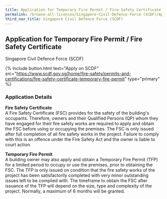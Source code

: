 ```yaml
---
title: Application for Temporary Fire Permit / Fire Safety Certificate
permalink: /browse-all-licences/Singapore-Civil-Defence-Force-(SCDF)/Application-for-Temporary-Fire-Permit---Fire-Safety-Certificate
third_nav_title: Singapore Civil Defence Force (SCDF)
---
```


## Application for Temporary Fire Permit / Fire Safety Certificate

Singapore Civil Defence Force (SCDF)

{% include button.html text="Apply on SCDF" src="https://www.scdf.gov.sg/home/fire-safety/permits-and-certifications/fire-safety-certificate-temporary-fire-permit" type="primary" %}

<H3>Application Details</H3>

<p><strong>Fire Safety Certificate</strong><br />A Fire Safety Certificate (FSC) provides for the safety of the building's occupants. Therefore, owners and their Qualified Persons (QP) whom they have engaged for their fire safety works are required to apply and obtain the FSC before using or occupying the premises. The FSC is only issued after full completion of all fire safety works in the project. Failure to comply with this is an offence under the Fire Safety Act and the owner is liable to court action.</p>
<p><strong>Temporary Fire Permit</strong><br />A building owner may also apply and obtain a Temporary Fire Permit (TFP) for a limited period to occupy or use the premises, prior to obtaining the FSC. The TFP is only issued on condition that the fire safety works of the project has been satisfactorily completed with very minor outstanding issues left to be complied with. The timeframe to obtain the FSC after issuance of the TFP will depend on the size, type and complexity of the project. Normally, a maximum of 6 months will be granted.</p>

